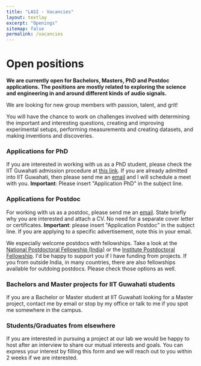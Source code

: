 ```yaml
---
title: "LASI - Vacancies"
layout: textlay
excerpt: "Openings"
sitemap: false
permalink: /vacancies
---
```


# Open positions

**We are currently open for Bachelors, Masters, PhD and Postdoc applications. The positions are mostly related to exploring the science and engineering in and around different kinds of audio signals.**

We are  looking for new group members with passion, talent, and grit!

You will have the chance to work on challenges involved with determining the important and interesting questions, creating and improving experimental setups, performing measurements and creating datasets, and making inventions and discoveries.

### Applications for PhD 
If you are interested in working with us as a PhD student, please check the IIT Guwahati admission procedure at [this link](https://iitg.ac.in/acad/admission/). If you are already admitted into IIT Guwahati, then please send me an [email](mailto:neerajs@iitg.ac.in) and I will schedule a meet with you. **Important**: Please insert "Application PhD" in the subject line.

### Applications for Postdoc
For working with us as a postdoc, please send me an [email](mailto:neerajww@gmail.com). State briefly why you are interested and attach a CV. No need for a separate cover letter or certificates. **Important**: please insert "Application Postdoc" in the subject line. If you are applying to a specific advertisement, note this in your email.

We especially welcome postdocs with fellowships. Take a look at the [National Postdoctoral Fellowship (India)](https://serbonline.in/SERB/npdf?HomePage=New) or the [Institute Postdoctoral Fellowship](https://online.iitg.ac.in/ipdf/). I'd be happy to support you if I have funding from projects. If you from outside India, in many countries, there are also fellowships available for outdoing postdocs. Please check those options as well.

### Bachelors and Master projects for IIT Guwahati students
If you are a Bachelor or Master student at IIT Guwahati looking for a Master project, contact me by email or stop by my office or talk to me if you spot me somewhere in the campus.

### Students/Graduates from elsewhere
If you are interested in pursuing a project at our lab we would be happy to host after an interview to share our mutual interests and goals. You can express your interest by filling this form and we will reach out to you within 2 weeks if we are interested.


<!-- <figure>
<img src="{{ site.url }}{{ site.baseurl }}/images/picpic/Gallery/DSC_0696.jpg" width="95%">
</figure> -->
